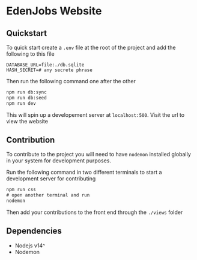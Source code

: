 # EdenJobs Website

## Quickstart

To quick start create a `.env` file at the root of the project and add the following to this file

```env
DATABASE_URL=file:./db.sqlite
HASH_SECRET=# any secrete phrase
```

Then run the following command one after the other

```cmd
npm run db:sync
npm run db:seed
npm run dev
```

This will spin up a developement server at `localhost:500`. Visit the url to view the website

## Contribution

To contribute to the project you will need to have `nodemon` installed globally in your system for development purposes.

Run the following command in two different terminals to start a development server for contributing

```cmd
npm run css
# open another terminal and run
nodemon
```

Then add your contributions to the front end through the `./views` folder

## Dependencies

- Nodejs v14^
- Nodemon
